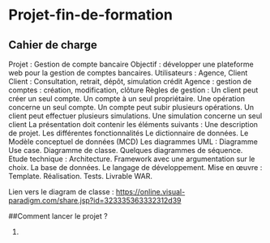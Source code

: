 # Projet-fin-de-formation

## Cahier de charge
Projet : Gestion de compte bancaire
Objectif : développer une plateforme web pour la gestion de comptes bancaires.
Utilisateurs : Agence, Client
Client : Consultation, retrait, dépôt, simulation crédit
Agence : gestion de comptes : création, modification, clôture
Règles de gestion :
Un client peut créer un seul compte.
Un compte à un seul propriétaire.
Une opération concerne un seul compte.
Un compte peut subir plusieurs opérations.
Un client peut effectuer plusieurs simulations.
Une simulation concerne un seul client
La présentation doit contenir les éléments suivants :
Une description de projet.
Les différentes fonctionnalités
Le dictionnaire de données.
Le Modèle conceptuel de données (MCD)
Les diagrammes UML :
Diagramme Use case.
Diagramme de classe.
Quelques diagrammes de séquence.
Etude technique :
Architecture.
Framework avec une argumentation sur le choix.
La base de données.
Le langage de développement.
Mise en œuvre :
Template.
Réalisation.
Tests.
Livrable WAR.


Lien vers le diagram de classe : https://online.visual-paradigm.com/share.jsp?id=323335363332312d39

##Comment lancer le projet ?

1) 
